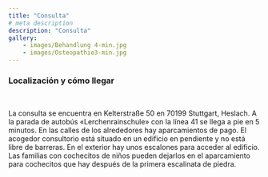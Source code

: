 ```yaml
---
title: "Consulta"
# meta description
description: "Consulta"
gallery: 
    - images/Behandlung 4-min.jpg
    - images/Osteopathie3-min.jpg
---
```


### Localización y cómo llegar
<br>

La consulta se encuentra en Kelterstraße 50 en 70199 Stuttgart, Heslach. A la parada de autobús «Lerchenrainschule» con la línea 41 se llega a pie en 5 minutos. En las calles de los alrededores hay aparcamientos de pago.
El acogedor consultorio está situado en un edificio en pendiente y no está libre de barreras. En el exterior hay unos escalones para acceder al edificio. Las familias con cochecitos de niños pueden dejarlos en el aparcamiento para cochecitos que hay después de la primera escalinata de piedra.
<br>
